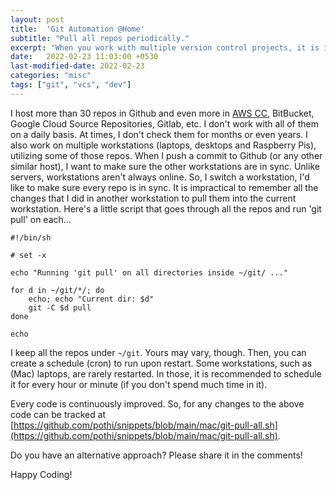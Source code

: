 ```yaml
---
layout: post
title:  'Git Automation @Home'
subtitle: "Pull all repos periodically."
excerpt: "When you work with multiple version control projects, it is important to run 'git pull' on all. Here's a way to automate it!"
date:   2022-02-23 11:03:00 +0530
last-modified-date: 2022-02-23
categories: "misc"
tags: ["git", "vcs", "dev"]
---
```


I host more than 30 repos in Github and even more in [AWS CC](https://aws.amazon.com/codecommit/), BitBucket, Google Cloud Source Repositories, Gitlab, etc. I don't work with all of them on a daily basis. At times, I don't check them for months or even years. I also work on multiple workstations (laptops, desktops and Raspberry Pis), utilizing some of those repos. When I push a commit to Github (or any other similar host), I want to make sure the other workstations are in sync. Unlike servers, workstations aren't always online. So, I switch a workstation, I'd like to make sure every repo is in sync. It is impractical to remember all the changes that I did in another workstation to pull them into the current workstation. Here's a little script that goes through all the repos and run 'git pull' on each...

```
#!/bin/sh

# set -x

echo "Running 'git pull' on all directories inside ~/git/ ..."

for d in ~/git/*/; do
    echo; echo "Current dir: $d"
    git -C $d pull
done

echo
```

I keep all the repos under `~/git`. Yours may vary, though. Then, you can create a schedule (cron) to run upon restart. Some workstations, such as (Mac) laptops, are rarely restarted. In those, it is recommended to schedule it for every hour or minute (if you don't spend much time in it).

Every code is continuously improved. So, for any changes to the above code can be tracked at [https://github.com/pothi/snippets/blob/main/mac/git-pull-all.sh](https://github.com/pothi/snippets/blob/main/mac/git-pull-all.sh).

Do you have an alternative approach? Please share it in the comments!

Happy Coding!

